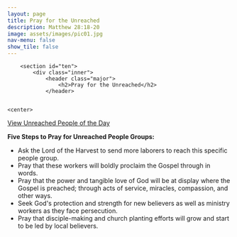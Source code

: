 ```yaml
---
layout: page
title: Pray for the Unreached
description: Matthew 28:18-20
image: assets/images/pic01.jpg
nav-menu: false
show_tile: false
---
```


<div id="main" class="alt">

        <section id="ten">
            <div class="inner">
                <header class="major">
                    <h2>Pray for the Unreached</h2>
                </header>
				
				 
	<center>			 
<script src='https://joshuaproject.net/widget/upgotd_customizer.php?cfc=484848&chc=A6A6A6&clc=242943&cbg=EEEEEE&bbg=242943&blc=FFFFFF&bhc=A6A6A6&fbg=242943&ffc=ffffff&flc=ffffff&fhc=A6A6A6&oft=Arial&tfsz=15px&pfsz=15px&ifsz=12px&ffsz=11px&ori=vert&wpw=280px&bdrtl=0px&bdrtr=0px&bdrbl=0px&bdrbr=0px&bdc=242943&bdw=1px&pop=1&lan=1&relg=1&eva=1&stat=1&dlang=eng' type='text/javascript' charset='utf-8'></script><noscript><a href='https://joshuaproject.net/upgotd/upgotdfeed.php'>View Unreached People of the Day</a></noscript>
</center>
<br>
<p><strong>Five Steps to Pray for Unreached People Groups:</strong></p>
<ul>
<li>Ask the Lord of the Harvest to send more laborers to reach this specific people group.</li>
<li>Pray that these workers will boldly proclaim the Gospel through&nbsp;in words.</li>
<li>Pray that the power and tangible love of God will be at display where the Gospel is preached; through acts of service, miracles, compassion, and other ways.</li>
<li>Seek God's protection and strength for new believers as well as ministry workers as they face persecution.</li>
<li>Pray that disciple-making and church planting efforts will grow and start to be led by local believers.</li>
</ul>
            </div>
        </section>

</div>